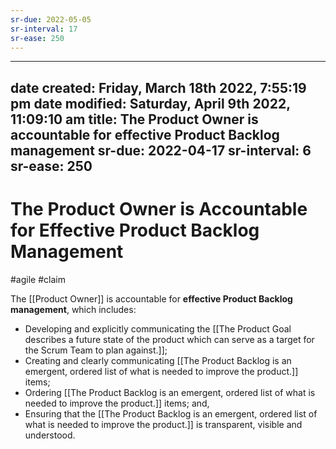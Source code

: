 ```yaml
---
sr-due: 2022-05-05
sr-interval: 17
sr-ease: 250
---
```


---
date created: Friday, March 18th 2022, 7:55:19 pm
date modified: Saturday, April 9th 2022, 11:09:10 am
title: The Product Owner is accountable for effective Product Backlog management
sr-due: 2022-04-17
sr-interval: 6
sr-ease: 250
---

# The Product Owner is Accountable for Effective Product Backlog Management

#agile #claim 

The [[Product Owner]] is accountable for **effective Product Backlog management**, which includes:

- Developing and explicitly communicating the [[The Product Goal describes a future state of the product which can serve as a target for the Scrum Team to plan against.]];
- Creating and clearly communicating [[The Product Backlog is an emergent, ordered list of what is needed to improve the product.]] items;
- Ordering [[The Product Backlog is an emergent, ordered list of what is needed to improve the product.]] items; and,
- Ensuring that the [[The Product Backlog is an emergent, ordered list of what is needed to improve the product.]] is transparent, visible and understood.
